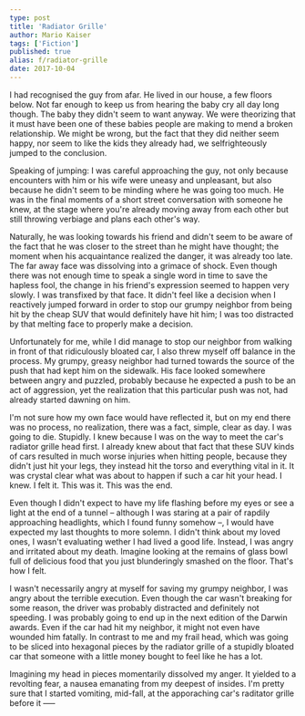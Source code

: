 ```yaml
---
type: post
title: 'Radiator Grille'
author: Mario Kaiser
tags: ['Fiction']
published: true
alias: f/radiator-grille
date: 2017-10-04
---
```


I had recognised the guy from afar. He lived in our house, a few floors below. Not far enough to keep us from hearing the baby cry all day long though. The baby they didn't seem to want anyway. We were theorizing that it must have been one of these babies people are making to mend a broken relationship. We might be wrong, but the fact that they did neither seem happy, nor seem to like the kids they already had, we selfrighteously jumped to the conclusion.

Speaking of jumping: I was careful approaching the guy, not only because encounters with him or his wife were uneasy and unpleasant, but also because he didn't seem to be minding where he was going too much. He was in the final moments of a short street conversation with someone he knew, at the stage where you're already moving away from each other but still throwing verbiage and plans each other's way.

Naturally, he was looking towards his friend and didn't seem to be aware of the fact that he was closer to the street than he might have thought; the moment when his acquaintance realized the danger, it was already too late. The far away face was dissolving into a grimace of shock. Even though there was not enough time to speak a single word in time to save the hapless fool, the change in his friend's expression seemed to happen very slowly. I was transfixed by that face. It didn't feel like a decision when I reactively jumped forward in order to stop our grumpy neighbor from being hit by the cheap SUV that would definitely have hit him; I was too distracted by that melting face to properly make a decision.

Unfortunately for me, while I did manage to stop our neighbor from walking in front of that ridiculously bloated car, I also threw myself off balance in the process. My grumpy, greasy neighbor had turned towards the source of the push that had kept him on the sidewalk. His face looked somewhere between angry and puzzled, probably because he expected a push to be an act of aggression, yet the realization that this particular push was not, had already started dawning on him.

I'm not sure how my own face would have reflected it, but on my end there was no process, no realization, there was a fact, simple, clear as day. I was going to die. Stupidly. I knew because I was on the way to meet the car's radiator grille head first. I already knew about that fact that these SUV kinds of cars resulted in much worse injuries when hitting people, because they didn't just hit your legs, they instead hit the torso and everything vital in it. It was crystal clear what was about to happen if such a car hit your head. I knew. I felt it. This was it. This was the end.

Even though I didn't expect to have my life flashing before my eyes or see a light at the end of a tunnel – although I was staring at a pair of rapdily approaching headlights, which I found funny somehow –, I would have expected my last thoughts to more solemn. I didn't think about my loved ones, I wasn't evaluating wether I had lived a good life. Instead, I was angry and irritated about my death. Imagine looking at the remains of glass bowl full of delicious food that you just blunderingly smashed on the floor. That's how I felt.

I wasn't necessarily angry at myself for saving my grumpy neighbor, I was angry about the terrible execution. Even though the car wasn't breaking for some reason, the driver was probably distracted and definitely not speeding. I was probably going to end up in the next edition of the Darwin awards. Even if the car had hit my neighbor, it might not even have wounded him fatally. In contrast to me and my frail head, which was going to be sliced into hexagonal pieces by the radiator grille of a stupidly bloated car that someone with a little money bought to feel like he has a lot.

Imagining my head in pieces momentarily dissolved my anger. It yielded to a revolting fear, a nausea emanating from my deepest of insides. I'm pretty sure that I started vomiting, mid-fall, at the apporaching car's raditator grille before it –––
